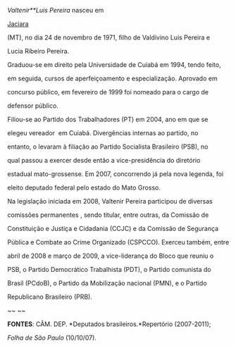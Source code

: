 

*Valtenir**Luis Pereira* nasceu em

[Jaciara](http://pt.wikipedia.org/wiki/Santo_Ant%C3%B4nio_do_Leverger "Santo Antônio do Leverger")

(MT), no dia 24 de novembro de 1971, filho de Valdivino Luis Pereira e

Lucia Ribeiro Pereira.



Graduou-se em direito pela Universidade de Cuiabá em 1994, tendo feito,

em seguida, cursos de aperfeiçoamento e especialização. Aprovado em

concurso público, em fevereiro de 1999 foi nomeado para o cargo de

defensor público.



Filiou-se ao Partido dos Trabalhadores (PT) em 2004, ano em que se

elegeu vereador  em Cuiabá. Divergências internas ao partido, no

entanto, o levaram à filiação ao Partido Socialista Brasileiro (PSB), no

qual passou a exercer desde então a vice-presidência do diretório

estadual mato-grossense. Em 2007, concorrendo já pela nova legenda, foi

eleito deputado federal pelo estado do Mato Grosso.



Na legislação iniciada em 2008, Valtenir Pereira participou de diversas

comissões permanentes , sendo titular, entre outras, da Comissão de

Constituição e Justiça e Cidadania (CCJC) e da Comissão de Segurança

Pública e Combate ao Crime Organizado (CSPCCO). Exerceu também, entre

abril de 2008 e março de 2009, a vice-liderança do Bloco que reuniu o

PSB, o Partido Democrático Trabalhista (PDT), o Partido comunista do

Brasil (PCdoB), o Partido da Mobilização nacional (PMN), e o Partido

Republicano Brasileiro (PRB).



~~ ~~



**FONTES**: CÂM. DEP. *Deputados brasileiros.*Repertório (2007-2011);

*Folha de São Paulo* (10/10/07).

